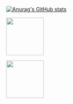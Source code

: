[![Anurag's GitHub stats](https://github-readme-stats.vercel.app/api?username=boyphongsakorn)](https://github.com/anuraghazra/github-readme-stats)

<img src="https://uploads-ssl.webflow.com/5c14e387dab576fe667689cf/5cbed8a4cf61eceb26012821_SupportMe_red-p-500.png" width="100">

<a href="https://google.com"><img src="https://cdn.buymeacoffee.com/buttons/v2/default-yellow.png" width="100"></a>
